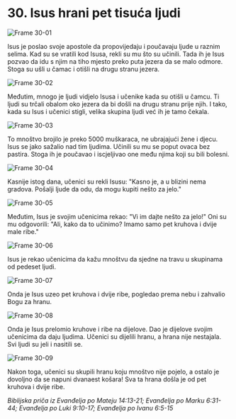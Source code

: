 # 30. Isus hrani pet tisuća ljudi

![Frame 30-01](https://cdn.door43.org/obs/jpg/360px/obs-en-30-01.jpg)

Isus je poslao svoje apostole da propovijedaju i poučavaju ljude u raznim selima. Kad su se vratili kod Isusa, rekli su mu što su učinili. Tada ih je Isus pozvao da idu s njim na tiho mjesto preko puta jezera da se malo odmore. Stoga su ušli u čamac i otišli na drugu stranu jezera.

![Frame 30-02](https://cdn.door43.org/obs/jpg/360px/obs-en-30-02.jpg)

Međutim, mnogo je ljudi vidjelo Isusa i učenike kada su otišli u čamcu. Ti ljudi su trčali obalom oko jezera da bi došli na drugu stranu prije njih. I tako, kada su Isus i učenici stigli, velika skupina ljudi već ih je tamo čekala.

![Frame 30-03](https://cdn.door43.org/obs/jpg/360px/obs-en-30-03.jpg)

To mnoštvo brojilo je preko 5000 muškaraca, ne ubrajajući žene i djecu. Isus se jako sažalio nad tim ljudima. Učinili su mu se poput ovaca bez pastira. Stoga ih je poučavao i iscjeljivao one među njima koji su bili bolesni.

![Frame 30-04](https://cdn.door43.org/obs/jpg/360px/obs-en-30-04.jpg)

Kasnije istog dana, učenici su rekli Isusu: "Kasno je, a u blizini nema gradova. Pošalji ljude da odu, da mogu kupiti nešto za jelo."

![Frame 30-05](https://cdn.door43.org/obs/jpg/360px/obs-en-30-05.jpg)

Međutim, Isus je svojim učenicima rekao: "Vi im dajte nešto za jelo!" Oni su mu odgovorili: "Ali, kako da to učinimo? Imamo samo pet kruhova i dvije male ribe."

![Frame 30-06](https://cdn.door43.org/obs/jpg/360px/obs-en-30-06.jpg)

Isus je rekao učenicima da kažu mnoštvu da sjedne na travu u skupinama od pedeset ljudi.

![Frame 30-07](https://cdn.door43.org/obs/jpg/360px/obs-en-30-07.jpg)

Onda je Isus uzeo pet kruhova i dvije ribe, pogledao prema nebu i zahvalio Bogu za hranu.

![Frame 30-08](https://cdn.door43.org/obs/jpg/360px/obs-en-30-08.jpg)

Onda je Isus prelomio kruhove i ribe na dijelove. Dao je dijelove svojim učenicima da daju ljudima. Učenici su dijelili hranu, a hrana nije nestajala. Svi ljudi su jeli i nasitili se.

![Frame 30-09](https://cdn.door43.org/obs/jpg/360px/obs-en-30-09.jpg)

Nakon toga, učenici su skupili hranu koju mnoštvo nije pojelo, a ostalo je dovoljno da se napuni dvanaest košara! Sva ta hrana došla je od pet kruhova i dvije ribe.

_Biblijska priča iz Evanđelja po Mateju 14:13-21; Evanđelja po Marku 6:31-44; Evanđelja po Luki 9:10-17; Evanđelja po Ivanu 6:5-15_
